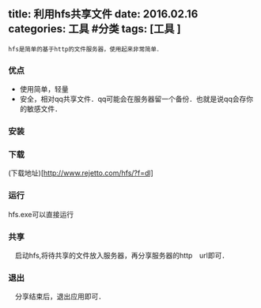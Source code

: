 title: 利用hfs共享文件
date: 2016.02.16
categories: 工具 #分类
tags: [工具 ]
---
	hfs是简单的基于http的文件服务器，使用起来非常简单．
### 优点
* 使用简单，轻量
* 安全，相对qq共享文件．qq可能会在服务器留一个备份．也就是说qq会存你的敏感文件．

### 安装
### 下载
(下载地址)[http://www.rejetto.com/hfs/?f=dl]
### 运行
  hfs.exe可以直接运行
### 共享
　启动hfs,将待共享的文件放入服务器，再分享服务器的http　url即可．
### 退出
　分享结束后，退出应用即可．

